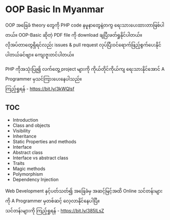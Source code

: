 # OOP Basic In Myanmar

OOP အခြေခံ theory တွေကို PHP code နမူနာတွေနဲ့တကွ ရေးသားပေးထားတာဖြစ်ပါတယ်။ OOP-Basic ဆိုတဲ့ PDF file ကို download ချပြီးဖတ်ရှုနိုင်ပါတယ်။ <br />
လိုအပ်တာတွေရှိရင်လည်း issues & pull request လုပ်ပြီးဝင်ရောက်ဖြည့်စွက်ပေးနိုင်ပါတယ်ခင်ဗျာ။ ကျေးဇူးတင်ပါတယ်။

PHP ကိုအသုံးပြု၍ လက်တွေ့ project များကို ကိုယ်တိုင်ကိုယ်ကျ ရေးသားနိုင်အောင် A Programmer မှသင်ကြားပေးနေပါသည်။<br />
ကြည့်ရှုရန် - https://bit.ly/3kWQlsf

## TOC

- Introduction
- Class and objects
- Visibility
- Inheritance
- Static Properties and methods
- Interface
- Abstract class
- Interface vs abstract class
- Traits
- Magic methods
- Polymorphism
- Dependency Injection


Web Development နှင့်ပတ်သတ်၍ အခြေခံမှ အဆင့်မြင့်အထိ
Online သင်တန်းများကို A Programmer မှတစ်ဆင့် လေ့လာနိုင်နေပါပြီ။ <br />
သင်တန်းများကို ကြည့်ရှုရန် - https://bit.ly/385lLsZ
